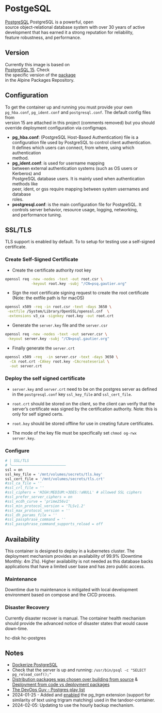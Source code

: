 # PostgeSQL

[PostgreSQL](https://www.postgresql.org) PostgreSQL is a powerful, open  
source object-relational database system with over 30 years of active  
development that has earned it a strong reputation for reliability,  
feature robustness, and performance.  

## Version

Currently this image is based on  
[PostgreSQL 15](https://www.postgresql.org/docs/15/index.html). Check  
the specific version of the [package](https://pkgs.alpinelinux.org/packages?name=postgresql15&branch=v3.21&repo=community&arch=aarch64&origin=&flagged=&maintainer=)  
in the Alpine Packages Repository.

## Configuration

To get the container up and running you must provide your own `pg_hba.conf`, 
 `pg_ident.conf` and `postgresql.conf`.  The default config files from  
 version 15 are attached in this project (comments removed) but you should  
 override deployment configuration via configmaps. 
 
 - **pg_hba.conf**:  (PostgreSQL Host-Based Authentication) file is a  
 configuration file used by PostgreSQL to control client authentication.  
 It defines which users can connect, from where, using which authentication  
 method. 
 - **pg_ident.conf**: is used for username mapping  
 between external authentication systems (such as OS users or Kerberos) and  
 PostgreSQL database users. It is mainly used when authentication methods like  
 peer, ident, or gss require mapping between system usernames and database  
 roles.  
 - **postgresql.conf**: is the main configuration file for PostgreSQL. It  
 controls server behavior, resource usage, logging, networking,  
 and performance tuning.  

## SSL/TLS

TLS support is enabled by default. To to setup for testing use a self-signed certificate.  

### Create Self-Signed Certificate

- Create the certificate authority root key  
```sh
openssl req -new -nodes -text -out root.csr \
            -keyout root.key -subj "/CN=psq.gautier.org"
```
 
-  Sign the root certificate signing request  to create the root certificate 
(Note: the extfile path is for macOS)  
 ```sh
 openssl x509 -req -in root.csr -text -days 3650 \
  -extfile /System/Library/OpenSSL/openssl.cnf  \
  -extensions v3_ca -signkey root.key -out root.crt
 ```
 
 - Generate the `server.key` file and the `server.csr`
 ```sh
 openssl req -new -nodes -text -out server.csr \
  -keyout server.key -subj "/CN=psql.gautier.org"
 ```
 
 - Finally generate the `server.crt`
 ```sh
 openssl x509 -req  -in server.csr -text -days 3650 \
   -CA root.crt -CAkey root.key -CAcreateserial \
   -out server.crt
 ```
### Deploy the self signed certificate 
- `server.key` and `server.crt` need to be on the postgres server as defined in the `postgresql.conf` key `ssl_key_file` and `ssl_cert_file`.  
 
- `root.crt` should be stored on the client, so the client can verify that the server’s certificate was signed by the certification authority. Note: this is only for self signed certs.  
- `root.key` should be stored offline for use in creating future certificates.  
- The mode of the key file must be specifically set `chmod og-rwx server.key`.  
 
### Configure 

```sh
# | SSL/TLS
# ╰―――――――――――――――――――――――――
ssl = on
ssl_key_file = '/mnt/volumes/secrets/tls.key'
ssl_cert_file = '/mnt/volumes/secrets/tls.crt'
#ssl_ca_file = ''
#ssl_crl_file = ''
#ssl_ciphers = 'HIGH:MEDIUM:+3DES:!aNULL' # allowed SSL ciphers
#ssl_prefer_server_ciphers = on
#ssl_ecdh_curve = 'prime256v1'
#ssl_min_protocol_version = 'TLSv1.2'
#ssl_max_protocol_version = ''
#ssl_dh_params_file = ''
#ssl_passphrase_command = ''
#ssl_passphrase_command_supports_reload = off
```

## Availability

This container is designed to deploy in a kubernetes cluster.  The deployment mechanism provides an availability of 99.9% (Downtime Monthly: 4m 21s). Higher availability is not needed as this database backs applications that have a limited user base and has zero public access.

### Maintenance

Downtime due to maintenance is mitigated with local development environment based on compose and the CICD process.

### Disaster Recovery

Currently disaster recover is manual.  The container health mechanism should provide the advanced notice of disaster states that would cause down-time.

hc-disk
hc-postgres

## Notes

- [Dockerize PostgreSQL](https://docs.docker.com/samples/postgresql_service/)
- Check that the server is up and running: ```/usr/bin/psql -c "SELECT pg_reload_conf();"```
- [Distribution packages was chosen over building from source](https://www.linuxquestions.org/questions/linux-newbie-8/advantages-and-disadvantages-of-source-over-compiled-packages-839437/) & [Deployment from code vs deployment packages](https://www.rpmdeb.com/devops-articles/deployment-from-code-vs-deployment-packages/)
- [The DevOps Guy - Postgres play list](https://www.youtube.com/playlist?list=PLHq1uqvAteVsnMSMVp-Tcb0MSBVKQ7GLg)
- 2024-01-25 - Added and [enabled](https://dba.stackexchange.com/questions/165300/how-to-install-the-additional-module-pg-trgm) the pg_trgm extension (support for similarity of text using trigram matching) used in the tandoor-container.
- 2024-02-05: Updating to use the hourly backup mechanism.

